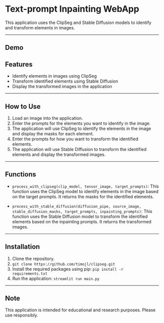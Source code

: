 # Text-prompt Inpainting WebApp

This application uses the ClipSeg and Stable Diffusion models to identify and transform elements in images.

---

## Demo



## Features

- Identify elements in images using ClipSeg
- Transform identified elements using Stable Diffusion
- Display the transformed images in the application

---

## How to Use

1. Load an image into the application.
2. Enter the prompts for the elements you want to identify in the image.
3. The application will use ClipSeg to identify the elements in the image and display the masks for each element.
4. Enter the prompts for how you want to transform the identified elements.
5. The application will use Stable Diffusion to transform the identified elements and display the transformed images.

---

## Functions

- `process_with_clipseg(clip_model, tensor_image, target_prompts)`: This function uses the ClipSeg model to identify elements in the image based on the target prompts. It returns the masks for the identified elements.

- `process_with_stable_diffusion(diffusion_pipe, source_image, stable_diffusion_masks, target_prompts, inpainting_prompts)`: This function uses the Stable Diffusion model to transform the identified elements based on the inpainting prompts. It returns the transformed images.

---

## Installation

1. Clone the repository.
2. `` git clone https://github.com/timojl/clipseg.git ``
2. Install the required packages using pip: `pip install -r requirements.txt`
3. Run the application: `streamlit run main.py`

---

## Note

This application is intended for educational and research purposes. Please use responsibly.